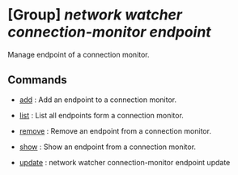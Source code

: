 # [Group] _network watcher connection-monitor endpoint_

Manage endpoint of a connection monitor.

## Commands

- [add](/Commands/network/watcher/connection-monitor/endpoint/_add.md)
: Add an endpoint to a connection monitor.

- [list](/Commands/network/watcher/connection-monitor/endpoint/_list.md)
: List all endpoints form a connection monitor.

- [remove](/Commands/network/watcher/connection-monitor/endpoint/_remove.md)
: Remove an endpoint from a connection monitor.

- [show](/Commands/network/watcher/connection-monitor/endpoint/_show.md)
: Show an endpoint from a connection monitor.

- [update](/Commands/network/watcher/connection-monitor/endpoint/_update.md)
: network watcher connection-monitor endpoint update
